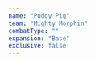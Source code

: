 ```yaml
---
name: "Pudgy Pig"
team: "Mighty Morphin"
combatType: ""
expansion: "Base"
exclusive: false
---
```


<!--stackedit_data:
eyJoaXN0b3J5IjpbNzk0NjAyOTldfQ==
-->
